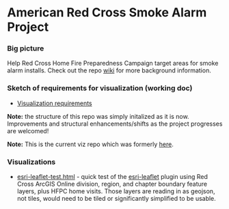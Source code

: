 # American Red Cross Smoke Alarm Project

### Big picture
Help Red Cross Home Fire Preparedness Campaign target areas for smoke alarm installs.  Check out the repo [wiki](https://github.com/home-fire-risk/smoke_alarm_map/wiki) for more background information.

### Sketch of requirements for visualization (working doc)
* [Visualization requirements](https://docs.google.com/document/d/1K8WiLrH4ex72GTG7o_q8MVZE2zGCPyv8voxk1IVYZ2U)

**Note:** the structure of this repo was simply initalized as it is now.  Improvements and structural enhancements/shifts as the project progresses are welcomed!

**Note:** This is the current viz repo which was formerly [here](https://github.com/brooksandrew/arc_smoke_alarm).

[model scoping working doc]: https://docs.google.com/document/d/1oJN-QwLVqFHOvrRNtW2KEAkNZ-PuFiqTwa8y3iXx1Sg/edit

### Visualizations
* [esri-leaflet-test.html](esri-leaflet-test.html) - quick test of the [esri-leaflet](https://github.com/Esri/esri-leaflet) plugin using Red Cross ArcGIS Online division, region, and chapter boundary feature layers, plus HFPC home visits. Those layers are reading in as geojson, not tiles, would need to be tiled or significantly simplified to be usable.

